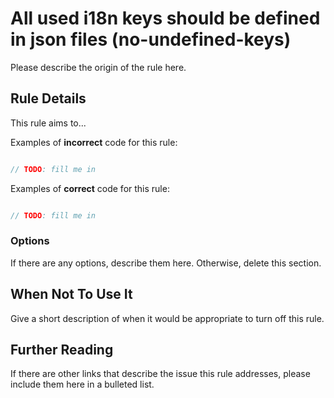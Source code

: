 # All used i18n keys should be defined in json files (no-undefined-keys)

Please describe the origin of the rule here.


## Rule Details

This rule aims to...

Examples of **incorrect** code for this rule:

```js

// TODO: fill me in

```

Examples of **correct** code for this rule:

```js

// TODO: fill me in

```

### Options

If there are any options, describe them here. Otherwise, delete this section.

## When Not To Use It

Give a short description of when it would be appropriate to turn off this rule.

## Further Reading

If there are other links that describe the issue this rule addresses, please include them here in a bulleted list.
